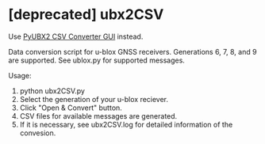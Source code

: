 # [deprecated] ubx2CSV
Use [PyUBX2 CSV Converter GUI](https://github.com/HirakuTOIDA/PyUBX2-CSV-Converter-GUI) instead.

Data conversion script for u-blox GNSS receivers.
Generations 6, 7, 8, and 9 are supported.
See ublox.py for supported messages.

Usage:
1. python ubx2CSV.py
2. Select the generation of your u-blox reciever.
3. Click "Open & Convert" button.
4. CSV files for available messages are generated.
5. If it is necessary, see ubx2CSV.log for detailed information of the convesion.
